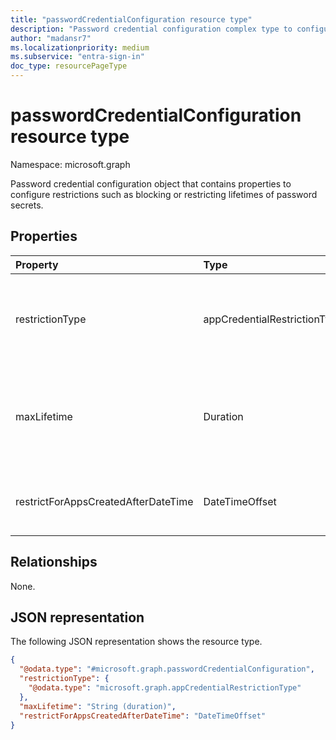 ```yaml
---
title: "passwordCredentialConfiguration resource type"
description: "Password credential configuration complex type to configure password credential restriction, maxLifetime, and enforcement date"
author: "madansr7"
ms.localizationpriority: medium
ms.subservice: "entra-sign-in"
doc_type: resourcePageType
---
```


# passwordCredentialConfiguration resource type

Namespace: microsoft.graph

Password credential configuration object that contains properties to configure restrictions such as blocking or restricting lifetimes of password secrets.

## Properties

| Property                            | Type                         | Description                                                                                                                                                                                                                                                                                                                                                   |
| :---------------------------------- | :--------------------------- | :------------------------------------------------------------------------------------------------------------------------------------------------------------------------------------------------------------------------------------------------------------------------------------------------------------------------------------------------------------ |
| restrictionType                     | appCredentialRestrictionType | The type of restriction being applied. The possible values are: `passwordAddition`, `passwordLifetime`, `symmetricKeyAddition`, `symmetricKeyLifetime`,`customPasswordAddition`, `unknownFutureValue`. Each value of restrictionType can be used only once per policy.                                                                                        |
| maxLifetime                         | Duration                     | Value that can be used as the maximum number for setting password expiration time in days, hours, minutes or seconds. Defined in ISO 8601 format for Durations. For example, "P4DT12H30M5S" represents a duration of four days, twelve hours, thirty minutes, and five seconds. This property is required when restriction type is set to `passwordLifetime`. |
| restrictForAppsCreatedAfterDateTime | DateTimeOffset               | Enforces the policy for an app created on or after the enforcement date. For existing applications, the enforcement date would be back dated. To apply to all applications, enforcement datetime would be `null`.                                                                                                                                               |

## Relationships

None.

## JSON representation

The following JSON representation shows the resource type.

<!-- {
  "blockType": "resource",
  "@odata.type": "microsoft.graph.passwordCredentialConfiguration"
}
-->

```json
{
  "@odata.type": "#microsoft.graph.passwordCredentialConfiguration",
  "restrictionType": {
    "@odata.type": "microsoft.graph.appCredentialRestrictionType"
  },
  "maxLifetime": "String (duration)",
  "restrictForAppsCreatedAfterDateTime": "DateTimeOffset"
}
```
